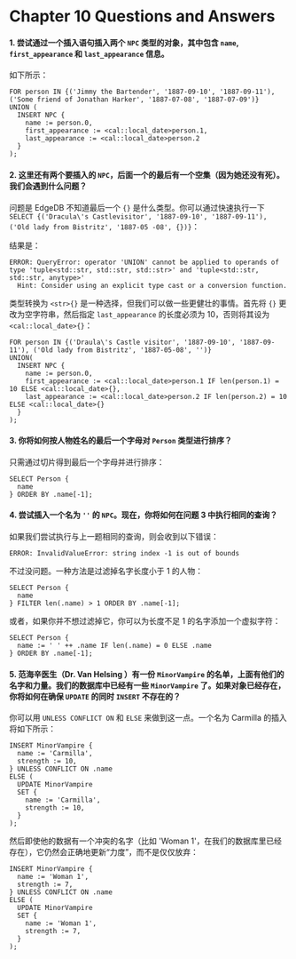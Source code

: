 # Chapter 10 Questions and Answers

#### 1. 尝试通过一个插入语句插入两个 `NPC` 类型的对象，其中包含 `name`, `first_appearance` 和 `last_appearance` 信息。

如下所示：

```edgeql
FOR person IN {('Jimmy the Bartender', '1887-09-10', '1887-09-11'), ('Some friend of Jonathan Harker', '1887-07-08', '1887-07-09')}
UNION (
  INSERT NPC {
    name := person.0,
    first_appearance := <cal::local_date>person.1,
    last_appearance := <cal::local_date>person.2
  }
);
```

#### 2. 这里还有两个要插入的 `NPC`，后面一个的最后有一个空集（因为她还没有死）。我们会遇到什么问题？

问题是 EdgeDB 不知道最后一个 `{}` 是什么类型。你可以通过快速执行一下 `SELECT {('Dracula\'s Castlevisitor', '1887-09-10', '1887-09-11'), ('Old lady from Bistritz', '1887-05 -08', {})}`：

结果是：

```
ERROR: QueryError: operator 'UNION' cannot be applied to operands of type 'tuple<std::str, std::str, std::str>' and 'tuple<std::str, std::str, anytype>'
  Hint: Consider using an explicit type cast or a conversion function.
```

类型转换为 `<str>{}` 是一种选择，但我们可以做一些更健壮的事情。首先将 `{}` 更改为空字符串，然后指定 `last_appearance` 的长度必须为 10，否则将其设为 `<cal::local_date>{}`：

```edgeql
FOR person IN {('Draula\'s Castle visitor', '1887-09-10', '1887-09-11'), ('Old lady from Bistritz', '1887-05-08', '')}
UNION(
  INSERT NPC {
    name := person.0,
    first_appearance := <cal::local_date>person.1 IF len(person.1) = 10 ELSE <cal::local_date>{},
    last_appearance := <cal::local_date>person.2 IF len(person.2) = 10 ELSE <cal::local_date>{}
  }
);
```

#### 3. 你将如何按人物姓名的最后一个字母对 `Person` 类型进行排序？

只需通过切片得到最后一个字母并进行排序：

```edgeql
SELECT Person {
  name
} ORDER BY .name[-1];
```

#### 4. 尝试插入一个名为 `''` 的 `NPC`。现在，你将如何在问题 3 中执行相同的查询？

如果我们尝试执行与上一题相同的查询，则会收到以下错误：

```
ERROR: InvalidValueError: string index -1 is out of bounds
```

不过没问题。一种方法是过滤掉名字长度小于 1 的人物：

```edgeql
SELECT Person {
  name
} FILTER len(.name) > 1 ORDER BY .name[-1];
```
或者，如果你并不想过滤掉它，你可以为长度不足 1 的名字添加一个虚拟字符：

```edgeql
SELECT Person {
  name := ' ' ++ .name IF len(.name) = 0 ELSE .name
} ORDER BY .name[-1];
```

#### 5. 范海辛医生（Dr. Van Helsing ）有一份 `MinorVampire` 的名单，上面有他们的名字和力量。我们的数据库中已经有一些 `MinorVampire` 了。如果对象已经存在，你将如何在确保 `UPDATE` 的同时 `INSERT` 不存在的？ 

你可以用 `UNLESS CONFLICT ON` 和 `ELSE` 来做到这一点。一个名为 Carmilla 的插入将如下所示：

```edgeql
INSERT MinorVampire {
  name := 'Carmilla',
  strength := 10,
} UNLESS CONFLICT ON .name
ELSE (
  UPDATE MinorVampire
  SET {
    name := 'Carmilla',
    strength := 10,
  }
);
```

然后即使他的数据有一个冲突的名字（比如 'Woman 1'，在我们的数据库里已经存在），它仍然会正确地更新“力度”，而不是仅仅放弃：

```edgeql
INSERT MinorVampire {
  name := 'Woman 1',
  strength := 7,
} UNLESS CONFLICT ON .name
ELSE (
  UPDATE MinorVampire
  SET {
    name := 'Woman 1',
    strength := 7,
  }
);
```
